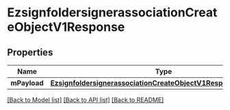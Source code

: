 # EzsignfoldersignerassociationCreateObjectV1Response

## Properties
Name | Type | Description | Notes
------------ | ------------- | ------------- | -------------
**mPayload** | [**EzsignfoldersignerassociationCreateObjectV1ResponseMPayload***](EzsignfoldersignerassociationCreateObjectV1ResponseMPayload.md) |  | 

[[Back to Model list]](../README.md#documentation-for-models) [[Back to API list]](../README.md#documentation-for-api-endpoints) [[Back to README]](../README.md)


